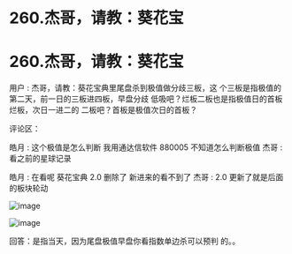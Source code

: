 # 260.杰哥，请教：葵花宝

# 260.杰哥，请教：葵花宝

用户 : 杰哥，请教：葵花宝典里尾盘杀到极值做分歧三板，这 个三板是指极值的第二天，前一日的三板进四板，早盘分歧 低吸吧？烂板二板也是指极值日的首板烂板，次日一进二的 二板吧？首板是极值次日的首板？

评论区：

皓月 : 这个极值是怎么判断 我用通达信软件 880005 不知道怎么判断极值 杰哥 : 看之前的星球记录

皓月 : 在看呢 葵花宝典 2.0 删除了 新进来的看不到了 杰哥 : 2.0 更新了就是后面的板块轮动

![image](img/Image_096.png)

![image](img/Image_097.png)

回答：是指当天，因为尾盘极值早盘你看指数单边杀可以预判 的。。